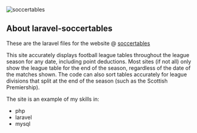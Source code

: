 <img src="https://github.com/ebob-robert/laravel-soccertables/blob/main/public/images/soccerball.png" alt="soccertables"/>

## About laravel-soccertables

  
These are the laravel files for the website @ 
[soccertables](http://laravel.bobportfolio.uk)
  
This site accurately displays football league tables throughout the league season for any date, including point deductions. Most sites (if not all) only show the league table for the end of the season, regardless of the date of the matches shown. The code can also sort tables accurately for league divisions that split at the end of the season (such as the Scottish Premiership).  

The site is an example of my skills in:
* php
* laravel
* mysql

